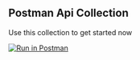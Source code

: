 ## Postman Api Collection
Use this collection to get started now

[![Run in Postman](https://run.pstmn.io/button.svg)](https://god.gw.postman.com/run-collection/37554047-9a4b66ed-2f82-43cb-a068-91139b9b1c5e?action=collection%2Ffork&source=rip_markdown&collection-url=entityId%3D37554047-9a4b66ed-2f82-43cb-a068-91139b9b1c5e%26entityType%3Dcollection%26workspaceId%3Da7880865-2ea5-447a-89c8-fc3f21e9a190)

